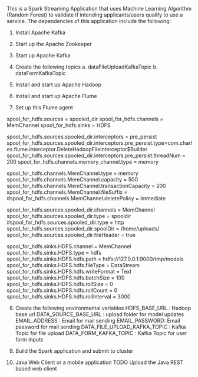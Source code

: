This is a Spark Streaming Application that uses Machine Learning Algorithm (Random Forest) to validate if
intending applicants/users qualify to use a service.
The dependencies of this application include the following:

1. Install Apache Kafka
2. Start up the Apache Zookeeper
3. Start up Apache Kafka
4. Create the following topics
  a. dataFileUploadKafkaTopic
  b. dataFormKafkaTopic
  
5. Install and start up Apache Hadoop
6. Install and start up Apache Flume
7. Set up this Flume agent

spool_for_hdfs.sources = spooled_dir
spool_for_hdfs.channels = MemChannel
spool_for_hdfs.sinks = HDFS

spool_for_hdfs.sources.spooled_dir.interceptors = pre_persist
spool_for_hdfs.sources.spooled_dir.interceptors.pre_persist.type=com.charles.flume.interceptor.DeleteHadoopFileInterceptor$Builder
spool_for_hdfs.sources.spooled_dir.interceptors.pre_persist.threadNum = 200
spool_for_hdfs.channels.memory_channel.type   = memory

spool_for_hdfs.channels.MemChannel.type = memory
spool_for_hdfs.channels.MemChannel.capacity = 500
spool_for_hdfs.channels.MemChannel.transactionCapacity = 200
spool_for_hdfs.channels.MemChannel.fileSuffix = 
#spool_for_hdfs.channels.MemChannel.deletePolicy = immediate

spool_for_hdfs.sources.spooled_dir.channels = MemChannel
spool_for_hdfs.sources.spooled_dir.type = spooldir
#spool_for_hdfs.sources.spooled_dir.type = http
spool_for_hdfs.sources.spooled_dir.spoolDir = /home/uploads/
spool_for_hdfs.sources.spooled_dir.fileHeader = true

spool_for_hdfs.sinks.HDFS.channel = MemChannel
spool_for_hdfs.sinks.HDFS.type = hdfs
spool_for_hdfs.sinks.HDFS.hdfs.path = hdfs://127.0.0.1:9000/tmp/models
spool_for_hdfs.sinks.HDFS.hdfs.fileType = DataStream
spool_for_hdfs.sinks.HDFS.hdfs.writeFormat = Text
spool_for_hdfs.sinks.HDFS.hdfs.batchSize = 100
spool_for_hdfs.sinks.HDFS.hdfs.rollSize = 0
spool_for_hdfs.sinks.HDFS.hdfs.rollCount = 0
spool_for_hdfs.sinks.HDFS.hdfs.rollInterval = 3000

8. Create the following environmental variables
HDFS_BASE_URL : Hadoop base url
DATA_SOURCE_BASE_URL : upload folder for model updates
EMAIL_ADDRESS : Email for mail sending
EMAIL_PASSWORD: Email password for mail sending
DATA_FILE_UPLOAD_KAFKA_TOPIC : Kafka Topic for file upload
DATA_FORM_KAFKA_TOPIC : Kafka Topic for user form inputs

9. Build the Spark application and submit to cluster
10. Java Web Client or a mobile application
TODO
Upload the Java REST based web client
